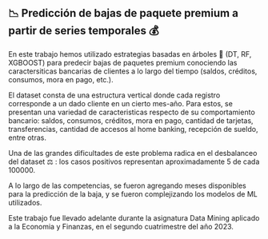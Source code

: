 ## **📉 Predicción de bajas de paquete premium a partir de series temporales 💰**

En este trabajo hemos utilizado estrategias basadas en árboles 🌳 (DT, RF, XGBOOST) para predecir bajas de paquetes premium conociendo las caractersiticas
bancarias de clientes a lo largo del tiempo (saldos, créditos, consumos, mora en pago, etc.).

El dataset consta de una estructura vertical donde cada registro corresponde a un dado cliente en un cierto mes-año. Para estos, se presentan una variedad de 
caracteristicas respecto de su comportamiento bancario: saldos, consumos, créditos, mora en pago, cantidad de tarjetas, transferencias, cantidad de accesos al home banking,
recepción de sueldo, entre otras.

Una de las grandes dificultades de este problema radica en el desbalanceo del dataset ⚖️ : los casos positivos representan aproximadamente 5 de cada 100000.

A lo largo de las competencias, se fueron agregando meses disponibles para la predicción de la baja, y se fueron complejizando los modelos de ML utilizados.

Este trabajo fue llevado adelante durante la asignatura Data Mining aplicado a la Economia y Finanzas, en el segundo cuatrimestre del año 2023.
